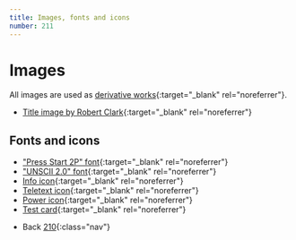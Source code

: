 ```yaml
---
title: Images, fonts and icons
number: 211
---
```

# Images

All images are used as [derivative works](https://en.wikipedia.org/wiki/Derivative_work){:target="_blank" rel="noreferrer"}.

* [Title image by Robert Clark](https://www.worldpressphoto.org/collection/photo-contest/2002/robert-clark/1){:target="_blank" rel="noreferrer"}

## Fonts and icons
* ["Press Start 2P" font](https://fonts.google.com/specimen/Press+Start+2P){:target="_blank" rel="noreferrer"}
* ["UNSCII 2.0" font](http://viznut.fi/unscii/){:target="_blank" rel="noreferrer"}
* [Info icon](https://commons.wikimedia.org/wiki/File:Infobox_info_icon.svg){:target="_blank" rel="noreferrer"}
* [Teletext icon](https://commons.wikimedia.org/wiki/File:IEC_60417_-_Ref-No_5463.svg){:target="_blank" rel="noreferrer"}
* [Power icon](https://commons.wikimedia.org/wiki/File:IEC5009_Standby_Symbol.svg){:target="_blank" rel="noreferrer"}
* [Test card](https://en.m.wikipedia.org/wiki/File:Philips_PM5544.svg){:target="_blank" rel="noreferrer"}

<!-- -->
* Back [210](210){:class="nav"}
